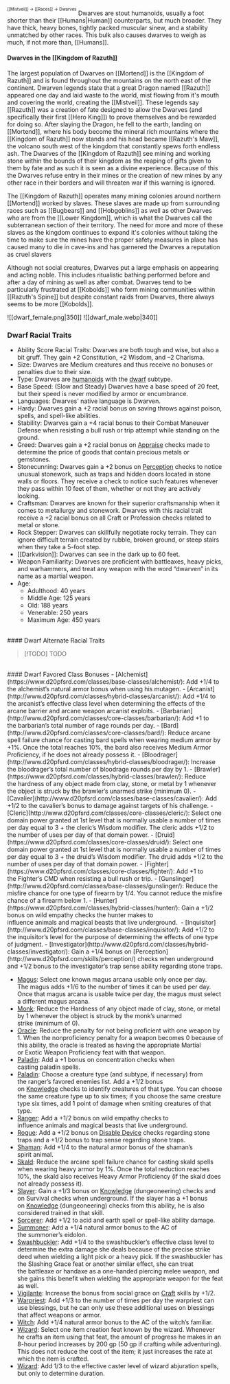 <sup><sup>[[Mistveil]] → [[Races]] → Dwarves</sup></sup>
Dwarves are stout humanoids, usually a foot shorter than their [[Humans|Human]] counterparts, but much broader. They have thick, heavy bones, tightly packed muscular sinew, and a stability unmatched by other races. This bulk also causes dwarves to weigh as much, if not more than, [[Humans]].
#### Dwarves in the [[Kingdom of Razuth]]
The largest population of Dwarves on [[Mortend]] is the [[Kingdom of Razuth]] and is found throughout the mountains on the north east of the continent. Dwarven legends state that a great Dragon named [[Razuth]] appeared one day and laid waste to the world, mist flowing from it's mouth and covering the world, creating the [[Mistveil]]. These legends say [[Razuth]] was a creation of fate designed to allow the Dwarves (and specifically their first [[Hero King]]) to prove themselves and be rewarded for doing so. After slaying the Dragon, he fell to the earth, landing on [[Mortend]], where his body become the mineral rich mountains where the [[Kingdom of Razuth]] now stands and his head became [[Razuth's Maw]], the volcano south west of the kingdom that constantly spews forth endless ash. The Dwarves of the [[Kingdom of Razuth]] see mining and working stone within the bounds of their kingdom as the reaping of gifts given to them by fate and as such it is seen as a divine experience. Because of this the Dwarves refuse entry in their mines or the creation of new mines by any other race in their borders and will threaten war if this warning is ignored.

The [[Kingdom of Razuth]] operates many mining colonies around northern [[Mortend]] worked by slaves. These slaves are made up from surrounding races such as [[Bugbears]] and [[Hobgoblins]] as well as other Dwarves who are from the [[Lower Kingdom]], which is what the Dwarves call the subterranean section of their territory. The need for more and more of these slaves as the kingdom continues to expand it's colonies without taking the time to make sure the mines have the proper safety measures in place has caused many to die in cave-ins and has garnered the Dwarves a reputation as cruel slavers

Although not social creatures, Dwarves put a large emphasis on appearing and acting noble. This includes ritualistic bathing performed before and after a day of mining as well as after combat. Dwarves tend to be particularly frustrated at [[Kobolds]] who form mining communities within [[Razuth's Spine]] but despite constant raids from Dwarves, there always seems to be more [[Kobolds]].

![[dwarf_female.png|350]] ![[dwarf_male.webp|340]]

### Dwarf Racial Traits
- Ability Score Racial Traits: Dwarves are both tough and wise, but also a bit gruff. They gain +2 Constitution, +2 Wisdom, and –2 Charisma.
- Size: Dwarves are Medium creatures and thus receive no bonuses or penalties due to their size.
- Type: Dwarves are [humanoids](http://www.d20pfsrd.com/bestiary/rules-for-monsters/creature-types#TOC-Humanoid) with the [dwarf](http://www.d20pfsrd.com/bestiary/rules-for-monsters/creature-types#TOC-Dwarf) subtype.
- Base Speed: (Slow and Steady) Dwarves have a base speed of 20 feet, but their speed is never modified by armor or encumbrance.
- Languages: Dwarves' native language is Dwarven.
- Hardy: Dwarves gain a +2 racial bonus on saving throws against poison, spells, and spell-like abilities.
- Stability: Dwarves gain a +4 racial bonus to their Combat Maneuver Defense when resisting a bull rush or trip attempt while standing on the ground.
- Greed: Dwarves gain a +2 racial bonus on [Appraise](http://www.d20pfsrd.com/skills/appraise) checks made to determine the price of goods that contain precious metals or gemstones.
- Stonecunning: Dwarves gain a +2 bonus on [Perception](http://www.d20pfsrd.com/skills/perception) checks to notice unusual stonework, such as traps and hidden doors located in stone walls or floors. They receive a check to notice such features whenever they pass within 10 feet of them, whether or not they are actively looking.
- Craftsman: Dwarves are known for their superior craftsmanship when it comes to metallurgy and stonework. Dwarves with this racial trait receive a +2 racial bonus on all Craft or Profession checks related to metal or stone.
- Rock Stepper: Dwarves can skillfully negotiate rocky terrain. They can ignore difficult terrain created by rubble, broken ground, or steep stairs when they take a 5-foot step.
- [[Darkvision]]: Dwarves can see in the dark up to 60 feet.
- Weapon Familiarity: Dwarves are proficient with battleaxes, heavy picks, and warhammers, and treat any weapon with the word “dwarven” in its name as a martial weapon.
- Age:
    - Adulthood: 40 years
    - Middle Age: 125 years
    - Old: 188 years
    - Venerable: 250 years
    - Maximum Age: 450 years
<br>
#### Dwarf Alternate Racial Traits

> [!TODO] TODO
<br>
#### Dwarf Favored Class Bonuses
- [Alchemist](https://www.d20pfsrd.com/classes/base-classes/alchemist/): Add +1/4 to the alchemist’s natural armor bonus when using his mutagen.
- [Arcanist](http://www.d20pfsrd.com/classes/hybrid-classes/arcanist/): Add +1/4 to the arcanist’s effective class level when determining the effects of the arcane barrier and arcane weapon arcanist exploits.
- [Barbarian](http://www.d20pfsrd.com/classes/core-classes/barbarian/): Add +1 to the barbarian’s total number of rage rounds per day.
- [Bard](http://www.d20pfsrd.com/classes/core-classes/bard/): Reduce arcane spell failure chance for casting bard spells when wearing medium armor by +1%. Once the total reaches 10%, the bard also receives Medium Armor Proficiency, if he does not already possess it.
- [Bloodrager](http://www.d20pfsrd.com/classes/hybrid-classes/bloodrager/): Increase the bloodrager’s total number of bloodrage rounds per day by 1.
- [Brawler](https://www.d20pfsrd.com/classes/hybrid-classes/brawler/): Reduce the hardness of any object made from clay, stone, or metal by 1 whenever the object is struck by the brawler’s unarmed strike (minimum 0).
- [Cavalier](http://www.d20pfsrd.com/classes/base-classes/cavalier/): Add +1/2 to the cavalier’s bonus to damage against targets of his challenge.
- [Cleric](http://www.d20pfsrd.com/classes/core-classes/cleric/): Select one domain power granted at 1st level that is normally usable a number of times per day equal to 3 + the cleric’s Wisdom modifier. The cleric adds +1/2 to the number of uses per day of that domain power.
- [Druid](https://www.d20pfsrd.com/classes/core-classes/druid/): Select one domain power granted at 1st level that is normally usable a number of times per day equal to 3 + the druid’s Wisdom modifier. The druid adds +1/2 to the number of uses per day of that domain power.
- [Fighter](https://www.d20pfsrd.com/classes/core-classes/fighter/): Add +1 to the Fighter’s CMD when resisting a bull rush or trip.
- [Gunslinger](http://www.d20pfsrd.com/classes/base-classes/gunslinger/): Reduce the misfire chance for one type of firearm by 1/4. You cannot reduce the misfire chance of a firearm below 1.
- [Hunter](https://www.d20pfsrd.com/classes/hybrid-classes/hunter/): Gain a +1/2 bonus on wild empathy checks the hunter makes to influence animals and magical beasts that live underground. 
- [Inquisitor](http://www.d20pfsrd.com/classes/base-classes/inquisitor/): Add +1/2 to the inquisitor’s level for the purpose of determining the effects of one type of judgment.
- [Investigator](http://www.d20pfsrd.com/classes/hybrid-classes/investigator/): Gain a +1/4 bonus on [Perception](http://www.d20pfsrd.com/skills/perception/) checks when underground and +1/2 bonus to the investigator’s trap sense ability regarding stone traps.

- [Magus](https://www.d20pfsrd.com/classes/base-classes/magus/): Select one known magus arcana usable only once per day. The magus adds +1/6 to the number of times it can be used per day. Once that magus arcana is usable twice per day, the magus must select a different magus arcana.
- [Monk](https://www.d20pfsrd.com/classes/core-classes/monk/): Reduce the Hardness of any object made of clay, stone, or metal by 1 whenever the object is struck by the monk’s unarmed strike (minimum of 0).
- [Oracle](https://www.d20pfsrd.com/classes/base-classes/oracle/): Reduce the penalty for not being proficient with one weapon by 1. When the nonproficiency penalty for a weapon becomes 0 because of this ability, the oracle is treated as having the appropriate Martial or Exotic Weapon Proficiency feat with that weapon.
- [Paladin](https://www.d20pfsrd.com/classes/core-classes/paladin/): Add a +1 bonus on concentration checks when casting paladin spells.
- [Paladin](https://www.d20pfsrd.com/classes/core-classes/paladin/): Choose a creature type (and subtype, if necessary) from the ranger’s favored enemies list. Add a +1/2 bonus on [Knowledge](http://www.d20pfsrd.com/skills/knowledge/) checks to identify creatures of that type. You can choose the same creature type up to six times; if you choose the same creature type six times, add 1 point of damage when smiting creatures of that type. 
- [Ranger](https://www.d20pfsrd.com/classes/core-classes/ranger/): Add a +1/2 bonus on wild empathy checks to influence animals and magical beasts that live underground.
- [Rogue](http://www.d20pfsrd.com/classes/core-classes/rogue/): Add a +1/2 bonus on [Disable Device](http://www.d20pfsrd.com/skills/disable-device/) checks regarding stone traps and a +1/2 bonus to trap sense regarding stone traps.
- [Shaman](http://www.d20pfsrd.com/classes/hybrid-classes/shaman/): Add +1/4 to the natural armor bonus of the shaman’s spirit animal.
- [Skald](http://www.d20pfsrd.com/classes/hybrid-classes/skald/): Reduce the arcane spell failure chance for casting skald spells when wearing heavy armor by 1%. Once the total reduction reaches 10%, the skald also receives Heavy Armor Proficiency (if the skald does not already possess it).
- [Slayer](http://www.d20pfsrd.com/classes/hybrid-classes/slayer/): Gain a +1/3 bonus on [Knowledge](http://www.d20pfsrd.com/skills/knowledge/) (dungeoneering) checks and on Survival checks when underground. If the slayer has a +1 bonus on [Knowledge](http://www.d20pfsrd.com/skills/knowledge/) (dungeoneering) checks from this ability, he is also considered trained in that skill.
- [Sorcerer](http://www.d20pfsrd.com/classes/core-classes/sorcerer/): Add +1/2 to acid and earth spell or spell-like ability damage.
- [Summoner](http://www.d20pfsrd.com/classes/base-classes/summoner/): Add a +1/4 natural armor bonus to the AC of the summoner’s eidolon.
- [Swashbuckler](https://www.d20pfsrd.com/classes/hybrid-classes/swashbuckler/): Add +1/4 to the swashbuckler’s effective class level to determine the extra damage she deals because of the precise strike deed when wielding a light pick or a heavy pick. If the swashbuckler has the Slashing Grace feat or another similar effect, she can treat the battleaxe or handaxe as a one-handed piercing melee weapon, and she gains this benefit when wielding the appropriate weapon for the feat as well.
- [Vigilante](https://www.d20pfsrd.com/classes/base-classes/vigilante/): Increase the bonus from social grace on [Craft](http://www.d20pfsrd.com/skills/craft/) skills by +1/2.
- [Warpriest](http://www.d20pfsrd.com/classes/hybrid-classes/warpriest/): Add +1/3 to the number of times per day the warpriest can use blessings, but he can only use these additional uses on blessings that affect weapons or armor. 
- [Witch](http://www.d20pfsrd.com/classes/base-classes/witch/): Add +1/4 natural armor bonus to the AC of the witch’s familiar.
- [Wizard](https://www.d20pfsrd.com/classes/core-classes/wizard/): Select one item creation feat known by the wizard. Whenever he crafts an item using that feat, the amount of progress he makes in an 8-hour period increases by 200 gp (50 gp if crafting while adventuring). This does not reduce the cost of the item; it just increases the rate at which the item is crafted.
- [Wizard](https://www.d20pfsrd.com/classes/core-classes/wizard/): Add 1/3 to the effective caster level of wizard abjuration spells, but only to determine duration.